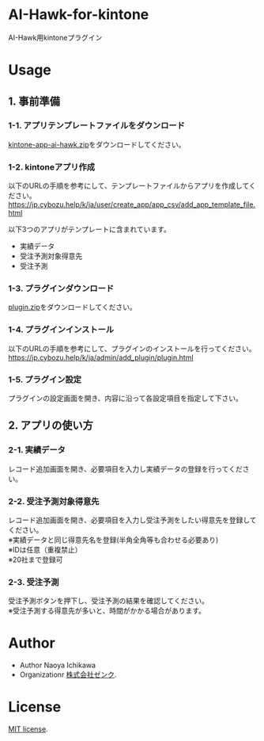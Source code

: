 # AI-Hawk-for-kintone
AI-Hawk用kintoneプラグイン

# Usage
## 1. 事前準備
### 1-1. アプリテンプレートファイルをダウンロード
[kintone-app-ai-hawk.zip](https://github.com/zenk-github/AI-Hawk-for-kintone/blob/main/kintone-app/kintone-app-ai-hawk.zip)をダウンロードしてください。  

### 1-2. kintoneアプリ作成
以下のURLの手順を参考にして、テンプレートファイルからアプリを作成してください。  
https://jp.cybozu.help/k/ja/user/create_app/app_csv/add_app_template_file.html

以下3つのアプリがテンプレートに含まれています。  
- 実績データ
- 受注予測対象得意先
- 受注予測

### 1-3. プラグインダウンロード
[plugin.zip](https://github.com/zenk-github/AI-Hawk-for-kintone/blob/main/kintone-plugin/plugin.zip)をダウンロードしてください。  

### 1-4. プラグインインストール
以下のURLの手順を参考にして、プラグインのインストールを行ってください。  
https://jp.cybozu.help/k/ja/admin/add_plugin/plugin.html

### 1-5. プラグイン設定
プラグインの設定画面を開き、内容に沿って各設定項目を指定して下さい。  

## 2. アプリの使い方
### 2-1. 実績データ
レコード追加画面を開き、必要項目を入力し実績データの登録を行ってください。  

### 2-2. 受注予測対象得意先  
レコード追加画面を開き、必要項目を入力し受注予測をしたい得意先を登録してください。  
※実績データと同じ得意先名を登録(半角全角等も合わせる必要あり)  
※IDは任意（重複禁止）  
※20社まで登録可  

### 2-3. 受注予測  
受注予測ボタンを押下し、受注予測の結果を確認してください。  
※受注予測する得意先が多いと、時間がかかる場合があります。  

# Author
- Author Naoya Ichikawa
- Organizationr [株式会社ゼンク](https://zenk.co.jp/).

# License
[MIT license](https://opensource.org/license/MIT).
